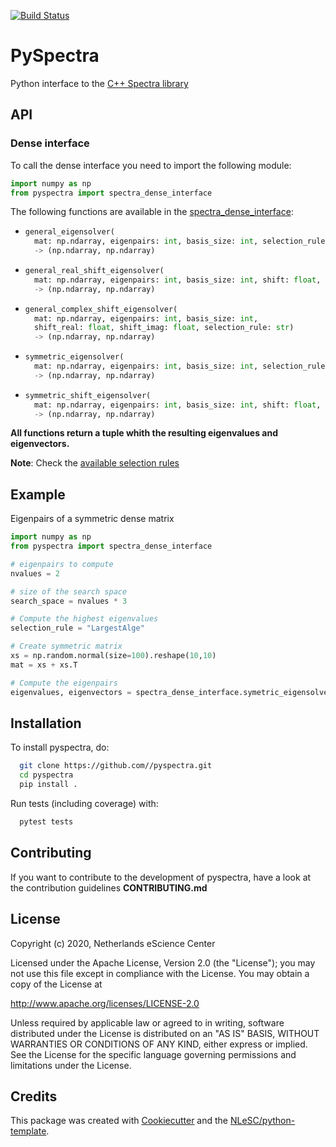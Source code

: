 [![Build Status](https://github.com/NLESC-JCER/pyspectra/workflows/build/badge.svg)](https://github.com/NLESC-JCER/pyspectra/actions)

# PySpectra

Python interface to the [C++ Spectra library](https://github.com/yixuan/spectra)

## API

### Dense interface
To call the dense interface you need to import the following module:
```python
import numpy as np
from pyspectra import spectra_dense_interface
```
The following functions are available in the [spectra_dense_interface](https://github.com/NLESC-JCER/pyspectra/blob/master/pyspectra/interface/spectra_dense_interface.cc):
* ```py
  general_eigensolver(
    mat: np.ndarray, eigenpairs: int, basis_size: int, selection_rule: str)
    -> (np.ndarray, np.ndarray)
  ```
* ```py
  general_real_shift_eigensolver(
    mat: np.ndarray, eigenpairs: int, basis_size: int, shift: float, selection_rule: str)
    -> (np.ndarray, np.ndarray)
  ```
* ```py
  general_complex_shift_eigensolver(
    mat: np.ndarray, eigenpairs: int, basis_size: int,
    shift_real: float, shift_imag: float, selection_rule: str)
    -> (np.ndarray, np.ndarray)
  ```
* ```py
  symmetric_eigensolver(
    mat: np.ndarray, eigenpairs: int, basis_size: int, selection_rule: str)
    -> (np.ndarray, np.ndarray)
  ```
* ```py
  symmetric_shift_eigensolver(
    mat: np.ndarray, eigenpairs: int, basis_size: int, shift: float, selection_rule: str)
    -> (np.ndarray, np.ndarray)
  ```

**All functions return a tuple whith the resulting eigenvalues and eigenvectors.**

**Note**:
  Check the [available selection rules](https://github.com/NLESC-JCER/pyspectra/blob/master/include/Spectra/Util/SelectionRule.h)


## Example
Eigenpairs of a symmetric dense matrix
```py
import numpy as np
from pyspectra import spectra_dense_interface 

# eigenpairs to compute
nvalues = 2

# size of the search space
search_space = nvalues * 3

# Compute the highest eigenvalues
selection_rule = "LargestAlge"

# Create symmetric matrix
xs = np.random.normal(size=100).reshape(10,10)
mat = xs + xs.T

# Compute the eigenpairs
eigenvalues, eigenvectors = spectra_dense_interface.symetric_eigensolver(mat, nvalues, search_space, selection_rule)
```

## Installation
To install pyspectra, do:
```bash
  git clone https://github.com//pyspectra.git
  cd pyspectra
  pip install .
```

Run tests (including coverage) with:

```bash
  pytest tests
```

## Contributing

If you want to contribute to the development of pyspectra,
have a look at the contribution guidelines **CONTRIBUTING.md**

## License

Copyright (c) 2020, Netherlands eScience Center

Licensed under the Apache License, Version 2.0 (the "License");
you may not use this file except in compliance with the License.
You may obtain a copy of the License at

http://www.apache.org/licenses/LICENSE-2.0

Unless required by applicable law or agreed to in writing, software
distributed under the License is distributed on an "AS IS" BASIS,
WITHOUT WARRANTIES OR CONDITIONS OF ANY KIND, either express or implied.
See the License for the specific language governing permissions and
limitations under the License.



## Credits
This package was created with [Cookiecutter](https://github.com/audreyr/cookiecutter) and the [NLeSC/python-template](https://github.com/NLeSC/python-template).
